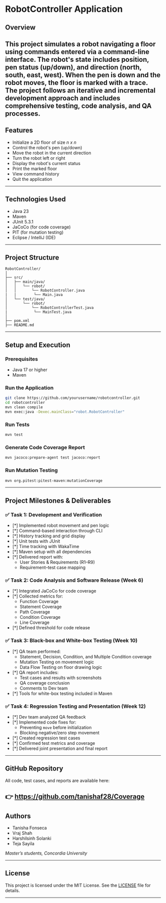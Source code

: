 
# RobotController Application

## Overview
This project simulates a robot navigating a floor using commands entered via a command-line interface. The robot's state includes position, pen status (up/down), and direction (north, south, east, west). When the pen is down and the robot moves, the floor is marked with a trace. The project follows an iterative and incremental development approach and includes comprehensive testing, code analysis, and QA processes.
---

## Features
- Initialize a 2D floor of size *n x n*
- Control the robot's pen (up/down)
- Move the robot in the current direction
- Turn the robot left or right
- Display the robot's current status
- Print the marked floor
- View command history
- Quit the application

---

## Technologies Used
- Java 23
- Maven
- JUnit 5.3.1
- JaCoCo (for code coverage)
- PIT (for mutation testing)
- Eclipse / IntelliJ (IDE)

---

## Project Structure

```
RobotController/
│
├── src/
│   ├── main/java/
│   │   └── robot/
│   │       └── RobotController.java
|   |        └── Main.java
│   └── test/java/
│       └── robot/
│           └── RobotControllerTest.java
|            └── MainTest.java
│
├── pom.xml
├── README.md

```
---

## Setup and Execution

### Prerequisites

- Java 17 or higher
- Maven

### Run the Application

```bash
git clone https://github.com/yourusername/robotcontroller.git
cd robotcontroller
mvn clean compile
mvn exec:java -Dexec.mainClass="robot.RobotController"
```

### Run Tests

```bash
mvn test
```

### Generate Code Coverage Report

```bash
mvn jacoco:prepare-agent test jacoco:report
```

### Run Mutation Testing

```bash
mvn org.pitest:pitest-maven:mutationCoverage
```

---

## Project Milestones & Deliverables

### ✅ Task 1: Development and Verification 

- [*] Implemented robot movement and pen logic
- [*] Command-based interaction through CLI
- [*] History tracking and grid display
- [*] Unit tests with JUnit
- [*] Time tracking with WakaTime
- [*] Maven setup with all dependencies
- [*] Delivered report with:
  - User Stories & Requirements (R1–R9)
  - Requirement–test case mapping


### ✅ Task 2: Code Analysis and Software Release (Week 6)
- [*] Integrated JaCoCo for code coverage
- [*] Collected metrics for:
  - Function Coverage
  - Statement Coverage
  - Path Coverage
  - Condition Coverage
  - Line Coverage
- [*] Defined threshold for code release


### ✅ Task 3: Black-box and White-box Testing (Week 10)

- [*] QA team performed:
  - Statement, Decision, Condition, and Multiple Condition coverage
  - Mutation Testing on movement logic
  - Data Flow Testing on floor drawing logic
- [*] QA report includes:
  - Test cases and results with screenshots
  - QA coverage conclusion
  - Comments to Dev team
- [*] Tools for white-box testing included in Maven

### ✅ Task 4: Regression Testing and Presentation (Week 12)

- [*] Dev team analyzed QA feedback
- [*] Implemented code fixes for:
  - Preventing `move` before initialization
  - Blocking negative/zero step movement
- [*] Created regression test cases
- [*] Confirmed test metrics and coverage
- [*] Delivered joint presentation and final report

---

## GitHub Repository

All code, test cases, and reports are available here:

👉 https://github.com/tanishaf28/Coverage
---

## Authors

- Tanisha Fonseca
- Vraj Shah
- Harshilsinh Solanki
- Teja Sayila

*Master’s students, Concordia University*

---

## License

This project is licensed under the MIT License. See the [LICENSE](LICENSE) file for details.

---

